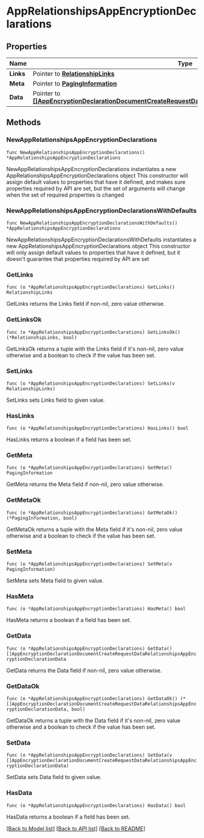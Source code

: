# AppRelationshipsAppEncryptionDeclarations

## Properties

Name | Type | Description | Notes
------------ | ------------- | ------------- | -------------
**Links** | Pointer to [**RelationshipLinks**](RelationshipLinks.md) |  | [optional] 
**Meta** | Pointer to [**PagingInformation**](PagingInformation.md) |  | [optional] 
**Data** | Pointer to [**[]AppEncryptionDeclarationDocumentCreateRequestDataRelationshipsAppEncryptionDeclarationData**](AppEncryptionDeclarationDocumentCreateRequestDataRelationshipsAppEncryptionDeclarationData.md) |  | [optional] 

## Methods

### NewAppRelationshipsAppEncryptionDeclarations

`func NewAppRelationshipsAppEncryptionDeclarations() *AppRelationshipsAppEncryptionDeclarations`

NewAppRelationshipsAppEncryptionDeclarations instantiates a new AppRelationshipsAppEncryptionDeclarations object
This constructor will assign default values to properties that have it defined,
and makes sure properties required by API are set, but the set of arguments
will change when the set of required properties is changed

### NewAppRelationshipsAppEncryptionDeclarationsWithDefaults

`func NewAppRelationshipsAppEncryptionDeclarationsWithDefaults() *AppRelationshipsAppEncryptionDeclarations`

NewAppRelationshipsAppEncryptionDeclarationsWithDefaults instantiates a new AppRelationshipsAppEncryptionDeclarations object
This constructor will only assign default values to properties that have it defined,
but it doesn't guarantee that properties required by API are set

### GetLinks

`func (o *AppRelationshipsAppEncryptionDeclarations) GetLinks() RelationshipLinks`

GetLinks returns the Links field if non-nil, zero value otherwise.

### GetLinksOk

`func (o *AppRelationshipsAppEncryptionDeclarations) GetLinksOk() (*RelationshipLinks, bool)`

GetLinksOk returns a tuple with the Links field if it's non-nil, zero value otherwise
and a boolean to check if the value has been set.

### SetLinks

`func (o *AppRelationshipsAppEncryptionDeclarations) SetLinks(v RelationshipLinks)`

SetLinks sets Links field to given value.

### HasLinks

`func (o *AppRelationshipsAppEncryptionDeclarations) HasLinks() bool`

HasLinks returns a boolean if a field has been set.

### GetMeta

`func (o *AppRelationshipsAppEncryptionDeclarations) GetMeta() PagingInformation`

GetMeta returns the Meta field if non-nil, zero value otherwise.

### GetMetaOk

`func (o *AppRelationshipsAppEncryptionDeclarations) GetMetaOk() (*PagingInformation, bool)`

GetMetaOk returns a tuple with the Meta field if it's non-nil, zero value otherwise
and a boolean to check if the value has been set.

### SetMeta

`func (o *AppRelationshipsAppEncryptionDeclarations) SetMeta(v PagingInformation)`

SetMeta sets Meta field to given value.

### HasMeta

`func (o *AppRelationshipsAppEncryptionDeclarations) HasMeta() bool`

HasMeta returns a boolean if a field has been set.

### GetData

`func (o *AppRelationshipsAppEncryptionDeclarations) GetData() []AppEncryptionDeclarationDocumentCreateRequestDataRelationshipsAppEncryptionDeclarationData`

GetData returns the Data field if non-nil, zero value otherwise.

### GetDataOk

`func (o *AppRelationshipsAppEncryptionDeclarations) GetDataOk() (*[]AppEncryptionDeclarationDocumentCreateRequestDataRelationshipsAppEncryptionDeclarationData, bool)`

GetDataOk returns a tuple with the Data field if it's non-nil, zero value otherwise
and a boolean to check if the value has been set.

### SetData

`func (o *AppRelationshipsAppEncryptionDeclarations) SetData(v []AppEncryptionDeclarationDocumentCreateRequestDataRelationshipsAppEncryptionDeclarationData)`

SetData sets Data field to given value.

### HasData

`func (o *AppRelationshipsAppEncryptionDeclarations) HasData() bool`

HasData returns a boolean if a field has been set.


[[Back to Model list]](../README.md#documentation-for-models) [[Back to API list]](../README.md#documentation-for-api-endpoints) [[Back to README]](../README.md)


